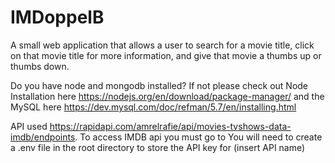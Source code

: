 # IMDoppelB

A small web application that allows a user to search for a movie title, click on that movie title for more information, and give that movie a thumbs up or thumbs down.


Do you have node and mongodb installed? If not please check out Node Installation here https://nodejs.org/en/download/package-manager/ and the MySQL here https://dev.mysql.com/doc/refman/5.7/en/installing.html

API used https://rapidapi.com/amrelrafie/api/movies-tvshows-data-imdb/endpoints. 
To access IMDB api you must go to 
You will need to create a .env file in the root directory to store the API key for (insert API name)
